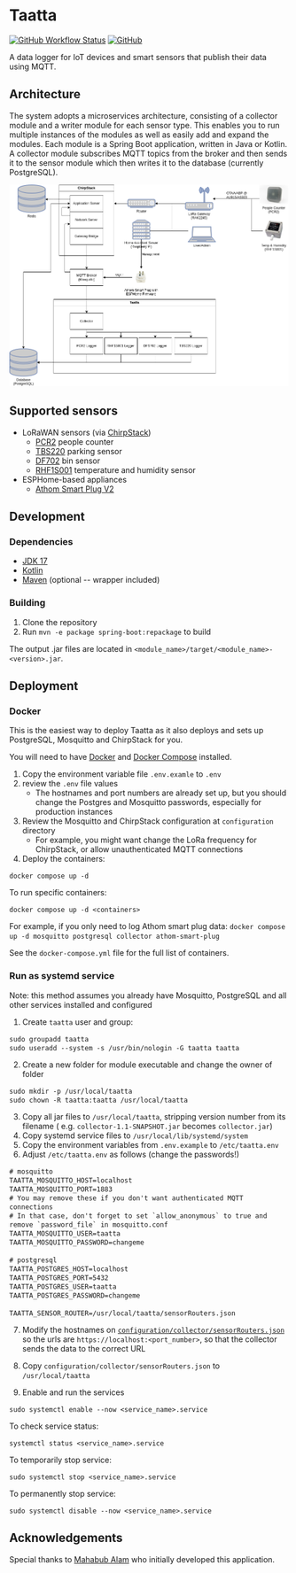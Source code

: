 # Taatta

[![GitHub Workflow Status](https://img.shields.io/github/actions/workflow/status/MonashSmartCityLivingLab/taatta/ci.yml?style=flat-square)](https://github.com/MonashSmartCityLivingLab/taatta/actions/workflows/ci.yml)
[![GitHub](https://img.shields.io/github/license/MonashSmartCityLivingLab/taatta?style=flat-square)](LICENSE)

A data logger for IoT devices and smart sensors that publish their data using MQTT.

## Architecture

The system adopts a microservices architecture, consisting of a collector module and a writer module for each sensor
type. This enables you to run multiple instances of the modules as well as easily add and expand the modules. Each
module is a Spring Boot application, written in Java or Kotlin. A collector module subscribes MQTT topics from the
broker and then sends it to the sensor module which then writes it to the database (currently PostgreSQL).

![Taatta architecture](docs/images/architecture.png)

## Supported sensors

- LoRaWAN sensors (via [ChirpStack](https://chirpstack.io/))
    - [PCR2](pcr2/README.md) people counter
    - [TBS220](tbs220/README.md) parking sensor
    - [DF702](df702/README.md) bin sensor
    - [RHF1S001](rhf1s001/README.md) temperature and humidity sensor
- ESPHome-based appliances
    - [Athom Smart Plug V2](athom-smart-plug/README.md)

## Development

### Dependencies

- [JDK 17](https://adoptium.net/temurin/releases/)
- [Kotlin](https://kotlinlang.org/docs/getting-started.html)
- [Maven](https://maven.apache.org/download.cgi) (optional -- wrapper included)

### Building

1. Clone the repository
2. Run `mvn -e package spring-boot:repackage` to build

The output .jar files are located in `<module_name>/target/<module_name>-<version>.jar`.

## Deployment

### Docker

This is the easiest way to deploy Taatta as it also deploys and sets up PostgreSQL, Mosquitto and ChirpStack for you.

You will need to have [Docker](https://docs.docker.com/get-docker/)
and [Docker Compose](https://docs.docker.com/compose/install/) installed.

1. Copy the environment variable file `.env.examle` to `.env`
2. review the `.env` file values
    - The hostnames and port numbers are already set up, but you should change the Postgres and Mosquitto passwords,
      especially for production instances
3. Review the Mosquitto and ChirpStack configuration at `configuration` directory
    - For example, you might want change the LoRa frequency for ChirpStack, or allow unauthenticated MQTT connections
4. Deploy the containers:

```shell
docker compose up -d
```

To run specific containers:

```shell
docker compose up -d <containers>
```

For example, if you only need to log Athom smart plug
data: `docker compose up -d mosquitto postgresql collector athom-smart-plug`

See the `docker-compose.yml` file for the full list of containers.

### Run as systemd service

Note: this method assumes you already have Mosquitto, PostgreSQL and all other services installed and configured

1. Create `taatta` user and group:

```shell
sudo groupadd taatta
sudo useradd --system -s /usr/bin/nologin -G taatta taatta
```

2. Create a new folder for module executable and change the owner of folder

```shell
sudo mkdir -p /usr/local/taatta
sudo chown -R taatta:taatta /usr/local/taatta
```

3. Copy all jar files to `/usr/local/taatta`, stripping version number from its filename (
   e.g. `collector-1.1-SNAPSHOT.jar` becomes `collector.jar`)
4. Copy systemd service files to `/usr/local/lib/systemd/system`
5. Copy the environment variables from `.env.example` to `/etc/taatta.env`
6. Adjust `/etc/taatta.env` as follows (change the passwords!)

```shell
# mosquitto
TAATTA_MOSQUITTO_HOST=localhost
TAATTA_MOSQUITTO_PORT=1883
# You may remove these if you don't want authenticated MQTT connections
# In that case, don't forget to set `allow_anonymous` to true and remove `password_file` in mosquitto.conf
TAATTA_MOSQUITTO_USER=taatta
TAATTA_MOSQUITTO_PASSWORD=changeme

# postgresql
TAATTA_POSTGRES_HOST=localhost
TAATTA_POSTGRES_PORT=5432
TAATTA_POSTGRES_USER=taatta
TAATTA_POSTGRES_PASSWORD=changeme

TAATTA_SENSOR_ROUTER=/usr/local/taatta/sensorRouters.json
```

7. Modify the hostnames on [`configuration/collector/sensorRouters.json`](configuration/collector/sensorRouters.json)
   so the urls are `https://localhost:<port_number>`, so that the collector sends the data to the correct URL
8. Copy `configuration/collector/sensorRouters.json` to `/usr/local/taatta`

9. Enable and run the services

```shell
sudo systemctl enable --now <service_name>.service
```

To check service status:

```shell
systemctl status <service_name>.service
```

To temporarily stop service:

```shell
sudo systemctl stop <service_name>.service
```

To permanently stop service:

```shell
sudo systemctl disable --now <service_name>.service
```

## Acknowledgements

Special thanks to [Mahabub Alam](https://github.com/whilemind) who initially developed this application.